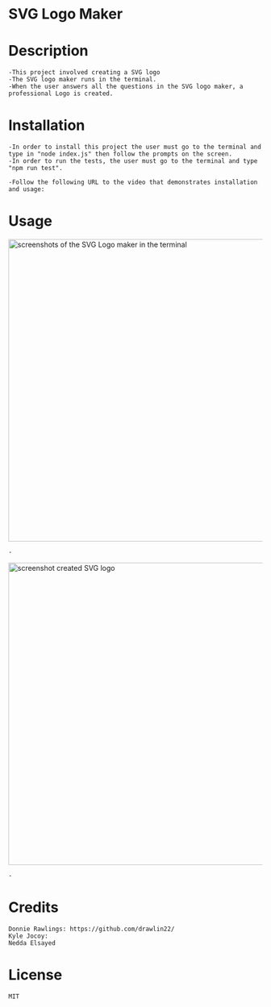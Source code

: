 # SVG Logo Maker

# Description
    -This project involved creating a SVG logo
    -The SVG logo maker runs in the terminal.
    -When the user answers all the questions in the SVG logo maker, a professional Logo is created.
       
    
# Installation
    -In order to install this project the user must go to the terminal and type in "node index.js" then follow the prompts on the screen.
    -In order to run the tests, the user must go to the terminal and type "npm run test".

    -Follow the following URL to the video that demonstrates installation and usage: 
    
# Usage
    

<img src="./" alt="screenshots of the SVG Logo maker in the terminal" width="600px" />
   
    -

<img src="./.png" alt="screenshot created SVG logo" width="600px" />   
    
    - 

# Credits
    Donnie Rawlings: https://github.com/drawlin22/
    Kyle Jocoy:
    Nedda Elsayed
   
   
# License
    MIT